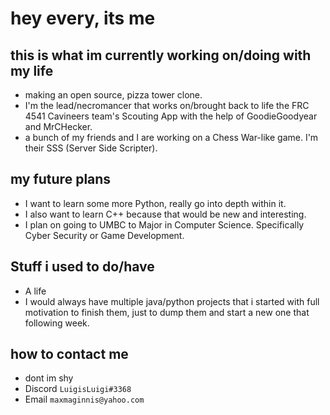 # hey every, its me
## this is what im currently working on/doing with my life
- making an open source, pizza tower clone.
- I'm the lead/necromancer that works on/brought back to life the FRC 4541 Cavineers team's Scouting App with the help of GoodieGoodyear and MrCHecker.
- a bunch of my friends and I are working on a Chess War-like game. I'm their SSS (Server Side Scripter).

## my future plans
- I want to learn some more Python, really go into depth within it.
- I also want to learn C++ because that would be new and interesting.
- I plan on going to UMBC to Major in Computer Science. Specifically Cyber Security or Game Development.

## Stuff i used to do/have
- A life
- I would always have multiple java/python projects that i started with full motivation to finish them, just to dump them and start a new one that following week.

## how to contact me
- dont im shy
- Discord `LuigisLuigi#3368`
- Email `maxmaginnis@yahoo.com`
